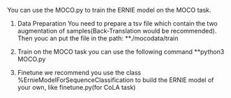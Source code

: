 You can use the MOCO.py to train the ERNIE model on the MOCO task.

1. Data Preparation
You need to prepare a tsv file which contain the two augmentation of samples(Back-Translation would be recommended).
Then youc an put the file in the path: **./mocodata/train

2. Train on the MOCO task
you can use the following command
**python3 MOCO.py

3. Finetune
we recommend you use the class %ErnieModelForSequenceClassification to build the ERNIE model of your own, like finetune.py(for CoLA task) 

